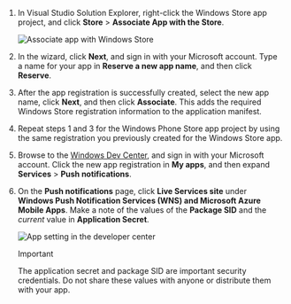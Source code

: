 1. In Visual Studio Solution Explorer, right-click the Windows Store app project, and click **Store** > **Associate App with the Store**.

    ![Associate app with Windows Store](./media/app-service-mobile-register-wns/notification-hub-associate-win8-app.png)
2. In the wizard, click **Next**, and sign in with your Microsoft account. Type a name for your app in **Reserve a new app name**, and then click **Reserve**.
3. After the app registration is successfully created, select the new app name, click **Next**, and then click **Associate**. This adds the required Windows Store registration information to the application manifest.
4. Repeat steps 1 and 3 for the Windows Phone Store app project by using the same registration you previously created for the Windows Store app.  
5. Browse to the [Windows Dev Center](https://dev.windows.com/en-us/overview), and sign in with your Microsoft account. Click the new app registration in **My apps**, and then expand **Services** > **Push notifications**.
6. On the **Push notifications** page, click **Live Services site** under **Windows Push Notification Services (WNS) and Microsoft Azure Mobile Apps**. Make a note of the values of the **Package SID** and the *current*  value in **Application Secret**. 

    ![App setting in the developer center](./media/app-service-mobile-register-wns/mobile-services-win8-app-push-auth.png)

    > [!IMPORTANT]
    > The application secret and package SID are important security credentials. Do not share these values with anyone or distribute them with your app.